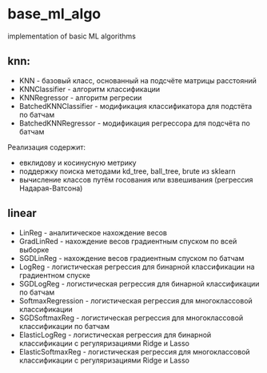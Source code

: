 # base_ml_algo
implementation of basic ML algorithms 

## knn:
- KNN - базовый класс, основанный на подсчёте матрицы расстояний
- KNNClassifier - алгоритм классификации
- KNNRegressor - алгоритм регресии
- BatchedKNNClassifier - модификация классификатора для подстёта по батчам
- BatchedKNNRegressor - модификация регрессора для подсчёта по батчам

Реализация содержит:
- евклидову и косинусную метрику
- поддержку поиска методами kd_tree, ball_tree, brute из sklearn
- вычисление классов путём госования или взвешивания (регрессия Надарая-Ватсона)

## linear
- LinReg - аналитическое нахождение весов
- GradLinRed - нахождение весов градиентным спуском по всей выборке
- SGDLinReg - нахождение весов градиентным спуском по батчам
- LogReg - логистическая регрессия для бинарной классификации на градиентном спуске
- SGDLogReg - логистическая регрессия для бинарной классификации по батчам
- SoftmaxRegression - логистическая регрессия для многоклассовой классификации
- SGDSoftmaxReg - логистическая регрессия для многоклассовой классификации по батчам
- ElasticLogReg - логистическая регрессия для бинарной классификации с регуляризациями Ridge и Lasso
- ElasticSoftmaxReg - логистическая регрессия для многоклассовой классификации с регуляризациями Ridge и Lasso

